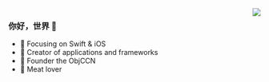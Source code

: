 <img align="right" src="https://github-readme-stats.vercel.app/api?username=miracle-peak&show_icons=true&count_private=true&theme=tokyonigh" />

### 你好，世界 👋

- :orange_book: Focusing on Swift & iOS
- :hammer: Creator of applications and frameworks
- :ram: Founder the ObjCCN
- :meat_on_bone: Meat lover


<!--
[![Finn's github stats](https://github-readme-stats.vercel.app/api?username=miracle-peak&show_icons=true&count_private=true&theme=tokyonight)](https://github.com/anuraghazra/github-readme-stats)-->
